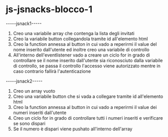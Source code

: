 # js-jsnacks-blocco-1

-----jsnack1-----

1. Creo una variabile array che contenga la lista degli invitati
2. Creo la variabile button collegandola tramite id all'elemento html
3. Creo la function annessa al button in cui vado a reperirmi il value del nome inserito dall'utente ed inoltre creo una variabile di controllo
4. All'interno dell'eventlistener vado a creare un ciclo for in grado di controllare se il nome inserito dall'utente sia riconosciuto dalla variabile di controllo, se passa il controllo l'accesso viene autorizzato mentre in caso contrario fallirà l'autenticazione

-----jsnack2-----

1. Creo un array vuoto
2. Creo una variabile button che si vada a collegare tramite id all'elemento html
3. Creo la function annessa al button in cui vado a reperirmi il value dei numeri inseriti dall'utente
4. Creo un ciclo for in grado di controllare tutti i numeri inseriti e verificare se sono dispari
5. Se il numero è dispari viene pushato all'interno dell'array
